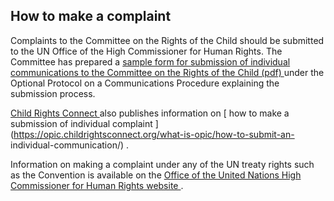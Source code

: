 ##  How to make a complaint

Complaints to the Committee on the Rights of the Child should be submitted to
the UN Office of the High Commissioner for Human Rights. The Committee has
prepared a [ sample form for submission of individual communications to the
Committee on the Rights of the Child (pdf)
](https://www.ohchr.org/Documents/HRBodies/CRC/ModelCommunicationForm_en.pdf)
under the Optional Protocol on a Communications Procedure explaining the
submission process.

[ Child Rights Connect ](https://www.childrightsconnect.org/) also publishes
information on [ how to make a submission of individual complaint
](https://opic.childrightsconnect.org/what-is-opic/how-to-submit-an-
individual-communication/) .

Information on making a complaint under any of the UN treaty rights such as
the Convention is available on the [ Office of the United Nations High
Commissioner for Human Rights website
](https://www.ohchr.org/EN/HRBodies/TBPetitions/Pages/IndividualCommunications.aspx#OPIC)
.
